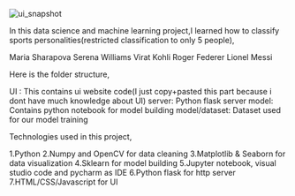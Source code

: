 ![ui_snapshot](https://user-images.githubusercontent.com/88212446/175522091-9be2891d-691c-469b-9d4b-2e6b97abb462.jpg)

In this data science and machine learning project,I learned how to classify sports personalities(restricted classification to only 5 people),

Maria Sharapova
Serena Williams
Virat Kohli
Roger Federer
Lionel Messi

Here is the folder structure,

UI : This contains ui website code(I just copy+pasted this part because i dont have much knowledge about UI)
server: Python flask server
model: Contains python notebook for model building
model/dataset: Dataset used for our model training

Technologies used in this project,

1.Python
2.Numpy and OpenCV for data cleaning
3.Matplotlib & Seaborn for data visualization
4.Sklearn for model building
5.Jupyter notebook, visual studio code and pycharm as IDE
6.Python flask for http server
7.HTML/CSS/Javascript for UI
